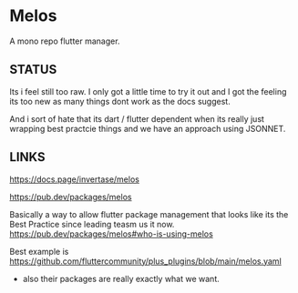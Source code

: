 # Melos

A mono repo flutter manager.

## STATUS

Its i feel still too raw. I only got a little time to try it out and I got the feeling its too new as many things dont work as the docs suggest.

 And i sort of hate that its dart / flutter dependent when its really just wrapping best practcie things and we have an approach using JSONNET.

## LINKS

https://docs.page/invertase/melos

https://pub.dev/packages/melos

Basically a way to allow flutter package management that looks like its the Best Practice since leading teasm us it now.
https://pub.dev/packages/melos#who-is-using-melos

Best example is https://github.com/fluttercommunity/plus_plugins/blob/main/melos.yaml
- also their packages are really exactly what we want.